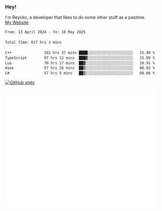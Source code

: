 ### Hey!
I'm Reycko, a developer that likes to do some other stuff as a pastime.  
[My Website](https://reycko.root.sx)

<!--START_SECTION:wakasection-->

```txt
From: 13 April 2024 - To: 16 May 2025

Total Time: 617 hrs 3 mins

C++               102 hrs 57 mins ████░░░░░░░░░░░░░░░░░░░░░   15.98 %
TypeScript        97 hrs 12 mins  ███▓░░░░░░░░░░░░░░░░░░░░░   15.09 %
Lua               70 hrs 17 mins  ██▓░░░░░░░░░░░░░░░░░░░░░░   10.91 %
Haxe              57 hrs 26 mins  ██▒░░░░░░░░░░░░░░░░░░░░░░   08.92 %
C#                57 hrs 5 mins   ██▒░░░░░░░░░░░░░░░░░░░░░░   08.86 %
```

<!--END_SECTION:wakasection-->

[![GitHub stats](https://github-readme-stats.vercel.app/api?username=Reycko&show_icons=true&theme=dark&hide_title=true&count_private=true)](https://github.com/anuraghazra/github-readme-stats)

![Metrics](/github-metrics.svg)

